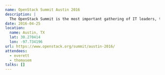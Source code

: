 ```yaml
---
name: OpenStack Summit Austin 2016
description: |
  The OpenStack Summit is the most important gathering of IT leaders, telco operators, cloud administrators, app developers and OpenStack contributors building the future of cloud computing. Hear business cases and operational experience directly from users, learn about new products in the ecosystem and participate in hands-on workshops to build your skills. Attended by thousands of people from more than 50 countries, it’s the ideal venue to plan your cloud strategy and share knowledge about architecting and operating OpenStack clouds.
date: 2016-04-25
location:
  name: Austin, TX
  lat: 30.270414
  lon: -97.734196
url: https://www.openstack.org/summit/austin-2016/
attendees:
  - everett
  - thomasem
talks: []
---
```

